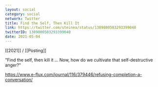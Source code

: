 ```yaml
---
layout: social
category: social
network: Twitter
title: Find the Self, Then Kill It
link: https://twitter.com/steinea/status/1389800583293399040
twitterID: 1389800583293399040
date: 2021-05-04
---
```


[[2021]] / [[Posting]]

"Find the self, then kill it ... Now, how do we cultivate that self-destructive anger?"

<https://www.e-flux.com/journal/116/379446/refusing-completion-a-conversation/>
